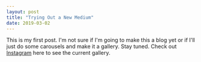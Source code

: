 ```yaml
---
layout: post
title: "Trying Out a New Medium"
date: 2019-03-02
---
```


This is my first post. I'm not sure if I'm going to make this a blog yet or if I'll just do some carousels and make it a gallery. Stay tuned. Check out [Instagram](https://instagram.com/tw__photo) here to see the current gallery.
